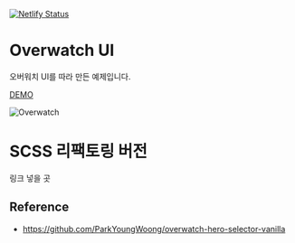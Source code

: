 [![Netlify Status](https://api.netlify.com/api/v1/badges/9f2f756f-e1fc-48d9-9c07-b7d7433d8aaa/deploy-status)](https://app.netlify.com/sites/cloning-overwatch-ui-ohminkwon/deploys)

# Overwatch UI

오버워치 UI를 따라 만든 예제입니다.

[DEMO](https://cloning-overwatch-ui-ohminkwon.netlify.app/)

![Overwatch](./images/overwatch-ui.gif)

# SCSS 리팩토링 버전

링크 넣을 곳

## Reference
- https://github.com/ParkYoungWoong/overwatch-hero-selector-vanilla
